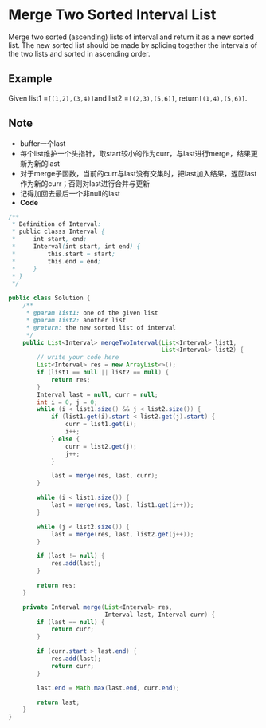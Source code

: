 # Merge Two Sorted Interval List

Merge two sorted (ascending) lists of interval and return it as a new sorted list. The new sorted list should be made by splicing together the intervals of the two lists and sorted in ascending order.

## Example

Given list1 =`[(1,2),(3,4)]`and list2 =`[(2,3),(5,6)]`, return`[(1,4),(5,6)]`.

## Note

* buffer一个last
* 每个list维护一个头指针，取start较小的作为curr，与last进行merge，结果更新为新的last
* 对于merge子函数，当前的curr与last没有交集时，把last加入结果，返回last作为新的curr；否则对last进行合并与更新
* 记得加回去最后一个非null的last
* **Code**

```java
/**
 * Definition of Interval:
 * public classs Interval {
 *     int start, end;
 *     Interval(int start, int end) {
 *         this.start = start;
 *         this.end = end;
 *     }
 * }
 */

public class Solution {
    /**
     * @param list1: one of the given list
     * @param list2: another list
     * @return: the new sorted list of interval
     */
    public List<Interval> mergeTwoInterval(List<Interval> list1, 
                                           List<Interval> list2) {
        // write your code here
        List<Interval> res = new ArrayList<>();
        if (list1 == null || list2 == null) {
            return res;
        }
        Interval last = null, curr = null;
        int i = 0, j = 0;
        while (i < list1.size() && j < list2.size()) {
            if (list1.get(i).start < list2.get(j).start) {
                curr = list1.get(i);
                i++;
            } else {
                curr = list2.get(j);
                j++;
            }

            last = merge(res, last, curr);
        }

        while (i < list1.size()) {
            last = merge(res, last, list1.get(i++));
        }

        while (j < list2.size()) {
            last = merge(res, last, list2.get(j++));
        }

        if (last != null) {
            res.add(last);
        }

        return res;
    }

    private Interval merge(List<Interval> res, 
                           Interval last, Interval curr) {
        if (last == null) {
            return curr;
        }

        if (curr.start > last.end) {
            res.add(last);
            return curr;
        }

        last.end = Math.max(last.end, curr.end);

        return last;
    }
}
```
